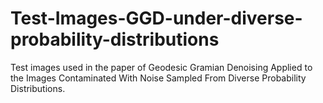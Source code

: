 # Test-Images-GGD-under-diverse-probability-distributions
 Test images used in the paper of Geodesic Gramian Denoising Applied to the Images Contaminated With Noise Sampled From Diverse Probability Distributions.
